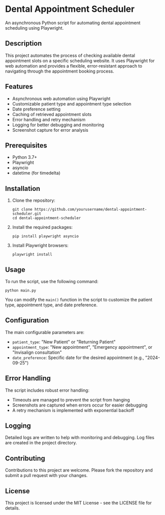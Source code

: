 # Dental Appointment Scheduler

An asynchronous Python script for automating dental appointment scheduling using Playwright.

## Description

This project automates the process of checking available dental appointment slots on a specific scheduling website. It uses Playwright for web automation and provides a flexible, error-resistant approach to navigating through the appointment booking process.

## Features

- Asynchronous web automation using Playwright
- Customizable patient type and appointment type selection
- Date preference setting
- Caching of retrieved appointment slots
- Error handling and retry mechanism
- Logging for better debugging and monitoring
- Screenshot capture for error analysis

## Prerequisites

- Python 3.7+
- Playwright
- asyncio
- datetime (for timedelta)

## Installation

1. Clone the repository:
   ```
   git clone https://github.com/yourusername/dental-appointment-scheduler.git
   cd dental-appointment-scheduler
   ```

2. Install the required packages:
   ```
   pip install playwright asyncio
   ```

3. Install Playwright browsers:
   ```
   playwright install
   ```

## Usage

To run the script, use the following command:

```
python main.py
```

You can modify the `main()` function in the script to customize the patient type, appointment type, and date preference.

## Configuration

The main configurable parameters are:
- `patient_type`: "New Patient" or "Returning Patient"
- `appointment_type`: "New appointment", "Emergency appointment", or "Invisalign consultation"
- `date_preference`: Specific date for the desired appointment (e.g., "2024-09-25")

## Error Handling

The script includes robust error handling:
- Timeouts are managed to prevent the script from hanging
- Screenshots are captured when errors occur for easier debugging
- A retry mechanism is implemented with exponential backoff

## Logging

Detailed logs are written to help with monitoring and debugging. Log files are created in the project directory.

## Contributing

Contributions to this project are welcome. Please fork the repository and submit a pull request with your changes.

## License

This project is licensed under the MIT License - see the LICENSE file for details.



